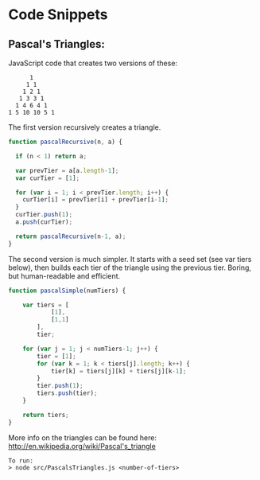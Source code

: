 Code Snippets
===========================

Pascal's Triangles:
---------------------------

JavaScript code that creates two versions of these:

          1
         1 1
        1 2 1
       1 3 3 1
      1 4 6 4 1
    1 5 10 10 5 1

The first version recursively creates a triangle. 

```javascript
function pascalRecursive(n, a) {

  if (n < 1) return a;

  var prevTier = a[a.length-1];
  var curTier = [1];

  for (var i = 1; i < prevTier.length; i++) {
    curTier[i] = prevTier[i] + prevTier[i-1];
  }
  curTier.push(1);
  a.push(curTier);

  return pascalRecursive(n-1, a);
}
```

The second version is much simpler. It starts with a seed set (see var tiers below), then builds each tier of the triangle using the previous tier. Boring, but human-readable and efficient.

```javascript
function pascalSimple(numTiers) {

	var tiers = [
			[1],
			[1,1]
		],
		tier;

	for (var j = 1; j < numTiers-1; j++) {
		tier = [1];
		for (var k = 1; k < tiers[j].length; k++) {
			tier[k] = tiers[j][k] + tiers[j][k-1];
		}
		tier.push(1);
		tiers.push(tier);
	}

	return tiers;
}
```

More info on the triangles can be found here: http://en.wikipedia.org/wiki/Pascal's_triangle

	To run:
	> node src/PascalsTriangles.js <number-of-tiers>